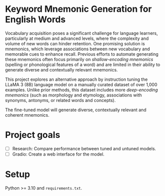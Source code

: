 # Keyword Mnemonic Generation for English Words

Vocabulary acquisition poses a significant challenge for language learners, particularly at medium and advanced levels, where the complexity and volume of new words can hinder retention. One promising solution is mnemonics, which leverage associations between new vocabulary and memorable cues to enhance recall. Previous efforts to automate generating these mnemonics often focus primarily on _shallow-encoding mnemonics_ (spelling or phonological features of a word) and are limited in their ability to generate diverse and contextually relevant mnemonics.

This project explores an alternative approach by instruction tuning the LLaMA 3 (8B) language model on a manually curated dataset of over 1,000 examples. Unlike prior methods, this dataset includes more _deep-encoding mnemonics_ (such as morphology and etymology, associations with synonyms, antonyms, or related words and concepts).

The fine-tuned model will generate diverse, contextually relevant and coherent mnemonics.

# Project goals

- [ ] Research: Compare performance between tuned and untuned models.
- [ ] Gradio: Create a web interface for the model.

# Setup

Python >= 3.10 and `requirements.txt`.
